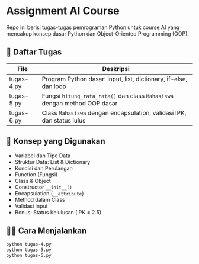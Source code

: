 # Assignment AI Course

Repo ini berisi tugas-tugas pemrograman Python untuk course AI yang mencakup konsep dasar Python dan Object-Oriented Programming (OOP).

## 📁 Daftar Tugas

| File        | Deskripsi                                                                 |
|-------------|---------------------------------------------------------------------------|
| tugas-4.py  | Program Python dasar: input, list, dictionary, if-else, dan loop         |
| tugas-5.py  | Fungsi `hitung_rata_rata()` dan class `Mahasiswa` dengan method OOP dasar|
| tugas-6.py  | Class `Mahasiswa` dengan encapsulation, validasi IPK, dan status lulus   |

## 🧠 Konsep yang Digunakan

- Variabel dan Tipe Data
- Struktur Data: List & Dictionary
- Kondisi dan Perulangan
- Function (Fungsi)
- Class & Object
- Constructor `__init__()`
- Encapsulation (`__attribute`)
- Method dalam Class
- Validasi Input
- Bonus: Status Kelulusan (IPK ≥ 2.5)

## 👨‍💻 Cara Menjalankan

```bash
python tugas-4.py
python tugas-5.py
python tugas-6.py
